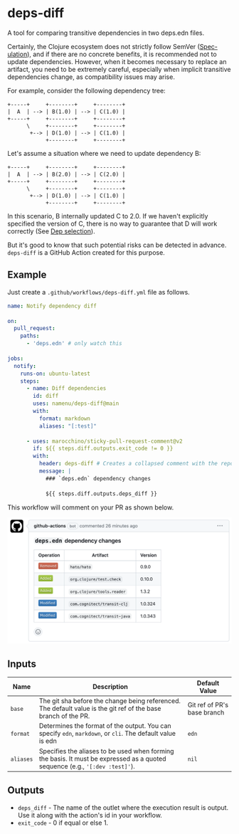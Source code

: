 # deps-diff

A tool for comparing transitive dependencies in two deps.edn files.

Certainly, the Clojure ecosystem does not strictly follow SemVer ([Spec-ulation](https://www.youtube.com/watch?v=oyLBGkS5ICk&t=2789s)),
and if there are no concrete benefits, it is recommended not to update dependencies.
However, when it becomes necessary to replace an artifact, you need to be extremely careful,
especially when implicit transitive dependencies change, as compatibility issues may arise.

For example, consider the following dependency tree:

```
+-----+     +--------+     +--------+
|  A  | --> | B(1.0) | --> | C(1.0) |
+-----+     +--------+     +--------+
      \     +--------+     +--------+
       +--> | D(1.0) | --> | C(1.0) |
            +--------+     +--------+
```

Let's assume a situation where we need to update dependency B:

```
+-----+     +--------+     +--------+
|  A  | --> | B(2.0) | --> | C(2.0) |
+-----+     +--------+     +--------+
      \     +--------+     +--------+
       +--> | D(1.0) | --> | C(1.0) |
            +--------+     +--------+
```

In this scenario, B internally updated C to 2.0. If we haven't explicitly specified the version of C,
there is no way to guarantee that D will work correctly (See [Dep selection](https://clojure.org/reference/dep_expansion#_dep_selection)).

But it's good to know that such potential risks can be detected in advance.
`deps-diff` is a GitHub Action created for this purpose.


## Example

Just create a `.github/workflows/deps-diff.yml` file as follows.

```yml
name: Notify dependency diff

on:
  pull_request:
    paths:
      - 'deps.edn' # only watch this

jobs:
  notify:
    runs-on: ubuntu-latest
    steps:
      - name: Diff dependencies
        id: diff
        uses: namenu/deps-diff@main
        with:
          format: markdown
          aliases: "[:test]"

      - uses: marocchino/sticky-pull-request-comment@v2
        if: ${{ steps.diff.outputs.exit_code != 0 }}
        with:
          header: deps-diff # Creates a collapsed comment with the report
          message: |
            ### `deps.edn` dependency changes

            ${{ steps.diff.outputs.deps_diff }}
```

This workflow will comment on your PR as shown below.

<img src="example.png" width="696">


## Inputs

| Name        | Description                                                                                                                  | Default Value              |
|-------------|------------------------------------------------------------------------------------------------------------------------------|----------------------------|
| `base`      | The git sha before the change being referenced. The default value is the git ref of the base branch of the PR.               | Git ref of PR's base branch |
| `format`    | Determines the format of the output. You can specify `edn`, `markdown`, or `cli`. The default value is edn                   | `edn` |
| `aliases`   | Specifies the aliases to be used when forming the basis. It must be expressed as a quoted sequence (e.g., `'[:dev :test]'`). | `nil` |


## Outputs

- `deps_diff` - The name of the outlet where the execution result is output. Use it along with the action's id in your workflow.
- `exit_code` - 0 if equal or else 1.
